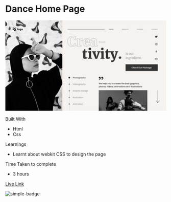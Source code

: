 # Dance Home Page

![Image](./14.png)

Built With
- Html
- Css

Learnings
- Learnt about webkit CSS to design the page

Time Taken to complete
- 3 hours

[Live Link](https://hemanth-dancelandingpage.netlify.app)

![simple-badge](https://img.shields.io/badge/HTML-CSS-green)